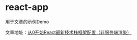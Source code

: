 # react-app
用于文章的示例Demo

文章地址：<a href="https://blog.csdn.net/lx376693576/article/details/79715268" target="_blank">从0开始React最新技术栈框架配置（非服务端渲染）</a>